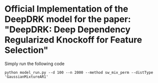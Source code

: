 # Official Implementation of the DeepDRK model for the paper: "DeepDRK: Deep Dependency Regularized Knockoff for Feature Selection"


Simply run the following code
```
python model_run.py --d 100 --n 2000 --method sw_mix_perm --distType 'GaussianMixtureAR1'
```
